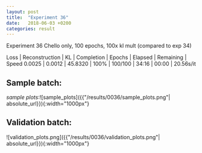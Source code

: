 ```yaml
---
layout: post
title:  "Experiment 36"
date:   2018-06-03 +0200
categories: result
---
```

Experiment 36
Chello only, 100 epochs, 100x kl mult (compared to exp 34)

Loss | Reconstruction | KL | Completion | Epochs | Elapsed | Remaining | Speed
0.0025 | 0.0012 | 45.8320 | 100% | 100/100 | 34:16 | 00:00 | 20.56s/it



## **Sample batch**:

_sample plots_:![sample_plots]({{"/results/0036/sample_plots.png"| absolute_url}}){:width="1000px"}

## **Validation batch**:

![validation_plots.png]({{"/results/0036/validation_plots.png"| absolute_url}}){:width="1000px"}

